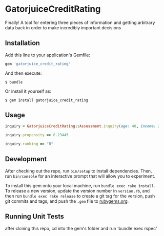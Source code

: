 # GatorjuiceCreditRating

Finally! A tool for entering three pieces of information and getting arbitrary data back in order to make incredibly important decisions


## Installation

Add this line to your application's Gemfile:

```ruby
gem 'gatorjuice_credit_rating'
```

And then execute:

    $ bundle

Or install it yourself as:

    $ gem install gatorjuice_credit_rating

## Usage
```ruby
inquiry = GatorjuiceCreditRating::Assessment.inquiry(age: 40, income: 25000, zipcode: 60626)

inquiry.propensity => 0.23445

inquiry.ranking => "B"
```
## Development

After checking out the repo, run `bin/setup` to install dependencies. Then, run `bin/console` for an interactive prompt that will allow you to experiment.

To install this gem onto your local machine, run `bundle exec rake install`. To release a new version, update the version number in `version.rb`, and then run `bundle exec rake release` to create a git tag for the version, push git commits and tags, and push the `.gem` file to [rubygems.org](https://rubygems.org).

## Running Unit Tests

after cloning this repo, cd into the gem's folder and run 'bundle exec rspec'
